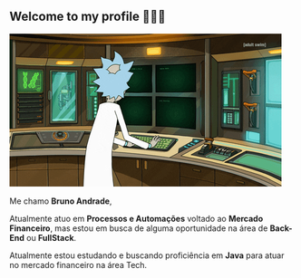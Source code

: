 ## Welcome to my profile 🧘🏻‍♂️

![Rick Hacking](https://github.com/brunoadrd/brunoadrd/blob/main/hacking-rick.gif)

Me chamo **Bruno Andrade**,

Atualmente atuo em **Processos e Automações** voltado ao **Mercado Financeiro**,
mas estou em busca de alguma oportunidade na área de **Back-End** ou **FullStack**.

Atualmente estou estudando e buscando proficiência em **Java** para atuar no mercado
financeiro na área Tech.
